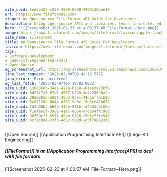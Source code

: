 ```yaml
---
site_uuid: 5ed6e427-c559-4899-8998-9499130bae10
url: https://www.fileformat.com/
zinger: An Open-source File Format API Guide For Developers
description: Using open-source APIs and libraries, learn to create, edit, convert, and manipulate PDF, 3D, CAD, Spreadsheet, image, & other file formats with examples.
hero: '![[Screenshot 2025-02-23 at 4.00.57 AM_File-Format--Hero.png]]'
image: https://www.fileformat.com/images/fileformat/favicon/apple-touch-icon.png
site_name: FileFormat
title: An Open-source File Format API Guide For Developers
favicon: https://www.fileformat.com/images/fileformat/favicon/favicon-32x32.png
tags:
- Software-Development
- Lego-Kit-Engineering-Tools
- Open-Source
og_screenshot_url: https://og-screenshots-prod.s3.amazonaws.com/1366x768/80/false/42a3effc7bfcdde193ae1136f7c2b2af78d0b58e4216bd925a5e25db40fb24ee.jpeg
jina_last_request: '2025-03-09T06:45:15.577Z'
jina_error: 'Error occurred'
og_last_fetch: '2025-03-07T05:19:02.907Z'
site_uuid: 1366368b-34e1-427a-b168-e614a3a26bf8
site_uuid: 8d2ff7a3-67a1-4557-b828-6e42286d8a2c
site_uuid: 38d0265d-b82f-45d3-83e1-84dbeffe1b9b
site_uuid: 3c87120d-0044-4f87-9d8e-f9e3ce41b673
site_uuid: 2d1b00ba-6625-41ae-981b-fd4ad3c6103e
site_uuid: f1efa65f-3a01-41ec-866e-e7c834ff790d
site_uuid: 80769cf3-65ff-49bb-b726-c5b3c7ffe540
site_uuid: 4c71c984-33f3-4d52-9b2d-5c5f788e93d0
---
```

[[Open Source]] [[Application Programming Interface|API]]
[[Lego-Kit Engineering]]

##### [[FileFormat]] is an [[Application Programming Interface|API]] to deal with file formats
![[Screenshot 2025-02-23 at 4.00.57 AM_File-Format--Hero.png]]


